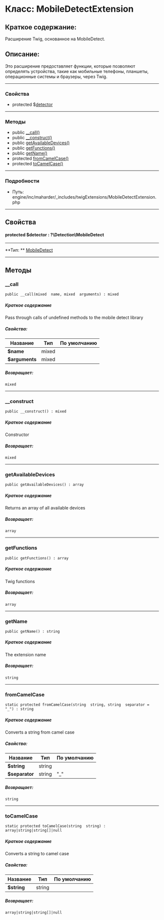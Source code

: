 # Класс: MobileDetectExtension

## Краткое содержание:

Расширение Twig, основанное на MobileDetect.

## Описание:

Это расширение предоставляет функции, которые позволяют определять устройства,
такие как мобильные телефоны, планшеты, операционные системы и браузеры, через Twig.


---

### Свойства

* protected $[detector](#property_detector)

---

### Методы

* public [__call()](#method___call)
* public [__construct()](#method___construct)
* public [getAvailableDevices()](#method_getAvailableDevices)
* public [getFunctions()](#method_getFunctions)
* public [getName()](#method_getName)
* protected [fromCamelCase()](#method_fromCamelCase)
* protected [toCamelCase()](#method_toCamelCase)

---

### Подробности

* Путь: engine/inc/maharder/_includes/twigExtensions/MobileDetectExtension.php

---

## Свойства

<a id="property_detector"></a>
#### protected $detector : ?\Detection\MobileDetect
---
**Тип:
** <a href="https://docs.mobiledetect.net/home/the-constructor" target="_blank"><abbr title="?\Detection\MobileDetect">
MobileDetect</abbr></a>


---

## Методы

<a id="method___call"></a>

### __call

```
public __call(mixed  name, mixed  arguments) : mixed
```

##### Краткое содержание

Pass through calls of undefined methods to the mobile detect library

##### Свойства:

| Название       | Тип   | По умолчанию |
|----------------|-------|--------------|
| **$name**      | mixed |              |
| **$arguments** | mixed |              |

##### Возвращает:

```
mixed
```

---

<a id="method___construct"></a>

### __construct

```
public __construct() : mixed
```

##### Краткое содержание

Constructor

##### Возвращает:

```
mixed
```

---

<a id="method_getAvailableDevices"></a>

### getAvailableDevices

```
public getAvailableDevices() : array
```

##### Краткое содержание

Returns an array of all available devices

##### Возвращает:

```
array
```

---

<a id="method_getFunctions"></a>

### getFunctions

```
public getFunctions() : array
```

##### Краткое содержание

Twig functions

##### Возвращает:

```
array
```

---

<a id="method_getName"></a>

### getName

```
public getName() : string
```

##### Краткое содержание

The extension name

##### Возвращает:

```
string
```

---

<a id="method_fromCamelCase"></a>

### fromCamelCase

```
static protected fromCamelCase(string  string, string  separator = "_") : string
```

##### Краткое содержание

Converts a string from camel case

##### Свойства:

| Название       | Тип    | По умолчанию |
|----------------|--------|--------------|
| **$string**    | string |              |
| **$separator** | string | "_"          |

##### Возвращает:

```
string
```

---

<a id="method_toCamelCase"></a>

### toCamelCase

```
static protected toCamelCase(string  string) : array|string|string[]|null
```

##### Краткое содержание

Converts a string to camel case

##### Свойства:

| Название    | Тип    | По умолчанию |
|-------------|--------|--------------|
| **$string** | string |              |

##### Возвращает:

```
array|string|string[]|null
```
